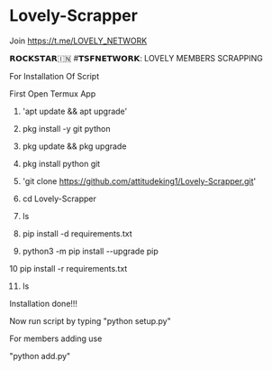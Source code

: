 # Lovely-Scrapper
Join https://t.me/LOVELY_NETWORK


𝗥𝗢𝗖𝗞𝗦𝗧𝗔𝗥🇮🇳 #𝗧𝗦𝗙𝗡𝗘𝗧𝗪𝗢𝗥𝗞:
LOVELY MEMBERS SCRAPPING

For Installation Of Script

First Open Termux App

1) 'apt update && apt upgrade'

2) pkg install -y git python

3) pkg update && pkg upgrade 

4) pkg install python git

5) 'git clone https://github.com/attitudeking1/Lovely-Scrapper.git'

6) cd Lovely-Scrapper

7) ls

8) pip install -d requirements.txt

9) python3 -m pip install --upgrade pip

10 pip install -r requirements.txt

11) ls

Installation done!!!

Now run script by typing "python setup.py"

For members adding use 

"python add.py"

